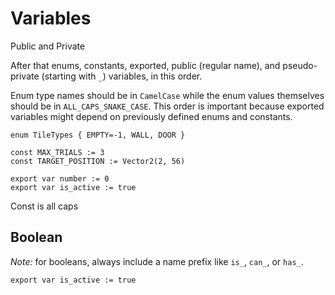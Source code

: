 # Variables

Public and Private

After that enums, constants, exported, public \(regular name\), and pseudo-private \(starting with `_`\) variables, in this order.

Enum type names should be in `CamelCase` while the enum values themselves should be in `ALL_CAPS_SNAKE_CASE`. This order is important because exported variables might depend on previously defined enums and constants.

```text
enum TileTypes { EMPTY=-1, WALL, DOOR }

const MAX_TRIALS := 3
const TARGET_POSITION := Vector2(2, 56)

export var number := 0
export var is_active := true
```

Const is all caps

## Boolean

_Note:_ for booleans, always include a name prefix like `is_`, `can_`, or `has_`.

```text
export var is_active := true
```



